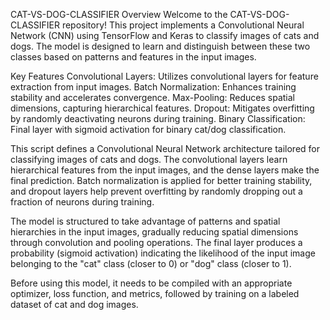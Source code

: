 CAT-VS-DOG-CLASSIFIER
Overview
Welcome to the CAT-VS-DOG-CLASSIFIER repository! This project implements a Convolutional Neural Network (CNN) using TensorFlow and Keras to classify images of cats and dogs. The model is designed to learn and distinguish between these two classes based on patterns and features in the input images.

Key Features
Convolutional Layers: Utilizes convolutional layers for feature extraction from input images.
Batch Normalization: Enhances training stability and accelerates convergence.
Max-Pooling: Reduces spatial dimensions, capturing hierarchical features.
Dropout: Mitigates overfitting by randomly deactivating neurons during training.
Binary Classification: Final layer with sigmoid activation for binary cat/dog classification.


This script defines a Convolutional Neural Network architecture tailored for classifying images of cats and dogs. The convolutional layers learn hierarchical features from the input images, and the dense layers make the final prediction. Batch normalization is applied for better training stability, and dropout layers help prevent overfitting by randomly dropping out a fraction of neurons during training.

The model is structured to take advantage of patterns and spatial hierarchies in the input images, gradually reducing spatial dimensions through convolution and pooling operations. The final layer produces a probability (sigmoid activation) indicating the likelihood of the input image belonging to the "cat" class (closer to 0) or "dog" class (closer to 1).

Before using this model, it needs to be compiled with an appropriate optimizer, loss function, and metrics, followed by training on a labeled dataset of cat and dog images.




